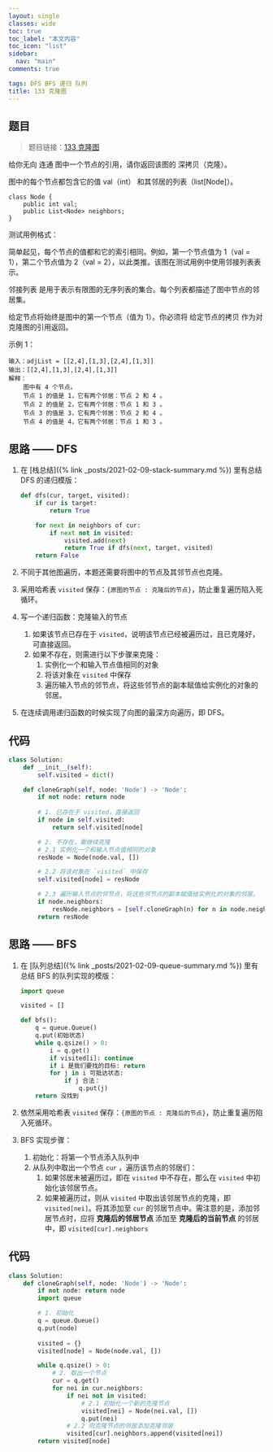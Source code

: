 ```yaml
---
layout: single
classes: wide
toc: true
toc_label: "本文内容"
toc_icon: "list"
sidebar:
  nav: "main"
comments: true

tags: DFS BFS 递归 队列
title: 133 克隆图
---
```


## 题目

> 题目链接：[133 克隆图](https://leetcode-cn.com/problems/clone-graph/)

给你无向 连通 图中一个节点的引用，请你返回该图的 深拷贝（克隆）。

图中的每个节点都包含它的值 val（int） 和其邻居的列表（list[Node]）。

    class Node {
        public int val;
        public List<Node> neighbors;
    }
  

测试用例格式：

简单起见，每个节点的值都和它的索引相同。例如，第一个节点值为 1（val = 1），第二个节点值为 2（val = 2），以此类推。该图在测试用例中使用邻接列表表示。

邻接列表 是用于表示有限图的无序列表的集合。每个列表都描述了图中节点的邻居集。

给定节点将始终是图中的第一个节点（值为 1）。你必须将 给定节点的拷贝 作为对克隆图的引用返回。

示例 1：

    输入：adjList = [[2,4],[1,3],[2,4],[1,3]]
    输出：[[2,4],[1,3],[2,4],[1,3]]
    解释：
        图中有 4 个节点。
        节点 1 的值是 1，它有两个邻居：节点 2 和 4 。
        节点 2 的值是 2，它有两个邻居：节点 1 和 3 。
        节点 3 的值是 3，它有两个邻居：节点 2 和 4 。
        节点 4 的值是 4，它有两个邻居：节点 1 和 3 。




## 思路 —— DFS

1. 在 [栈总结]({% link _posts/2021-02-09-stack-summary.md %}) 里有总结 DFS 的递归模版：

    ```python
    def dfs(cur, target, visited):
        if cur is target:
            return True

        for next in neighbors of cur:
            if next not in visited:
                visited.add(next)
                return True if dfs(next, target, visited)
        return False
    ```

2. 不同于其他图遍历，本题还需要将图中的节点及其邻节点也克隆。

3. 采用哈希表 `visited` 保存：`{原图的节点 : 克隆后的节点}`，防止重复遍历陷入死循环。

4. 写一个递归函数：克隆输入的节点
   1. 如果该节点已存在于 `visited`，说明该节点已经被遍历过，且已克隆好，可直接返回。
   2. 如果不存在，则需进行以下步骤来克隆：
      1. 实例化一个和输入节点值相同的对象
      2. 将该对象在 `visited` 中保存
      3. 遍历输入节点的邻节点，将这些邻节点的副本赋值给实例化的对象的邻居。

5. 在连续调用递归函数的时候实现了向图的最深方向遍历，即 DFS。

## 代码 

```python
class Solution:
    def __init__(self):
        self.visited = dict()

    def cloneGraph(self, node: 'Node') -> 'Node':
        if not node: return node
        
        # 1. 已存在于 visited，直接返回
        if node in self.visited:
            return self.visited[node]

        # 2. 不存在，需继续克隆
        # 2.1 实例化一个和输入节点值相同的对象
        resNode = Node(node.val, [])

        # 2.2 将该对象在 `visited` 中保存
        self.visited[node] = resNode

        # 2.3 遍历输入节点的邻节点，将这些邻节点的副本赋值给实例化的对象的邻居。
        if node.neighbors:
            resNode.neighbors = [self.cloneGraph(n) for n in node.neighbors]
        return resNode
```

## 思路 —— BFS

1. 在 [队列总结]({% link _posts/2021-02-09-queue-summary.md %}) 里有总结 BFS 的队列实现的模版：

    ```python
    import queue

    visited = []

    def bfs():
        q = queue.Queue()
        q.put(初始状态)
        while q.qsize() > 0:
            i = q.get()
            if visited[i]: continue
            if i 是我们要找的目标: return
            for j in i 可抵达状态:
                if j 合法：
                    q.put(j)
        return 没找到
    ```
2. 依然采用哈希表 `visited` 保存：`{原图的节点 : 克隆后的节点}`，防止重复遍历陷入死循环。

3. BFS 实现步骤：
   1. 初始化：将第一个节点添入队列中
   2. 从队列中取出一个节点 `cur` ，遍历该节点的邻居们：
      1. 如果邻居未被遍历过，即在 `visited` 中不存在，那么在 `visited` 中初始化该邻居节点。
      2. 如果被遍历过，则从 `visited` 中取出该邻居节点的克隆，即 `visited[nei]`。将其添加至 `cur` 的邻居节点中。需注意的是，添加邻居节点时，应将 **克隆后的邻居节点** 添加至 **克隆后的当前节点** 的邻居中，即 `visited[cur].neighbors`



## 代码 

```python
class Solution:
    def cloneGraph(self, node: 'Node') -> 'Node':
        if not node: return node
        import queue

        # 1. 初始化
        q = queue.Queue()
        q.put(node)
        
        visited = {}
        visited[node] = Node(node.val, [])

        while q.qsize() > 0:
            # 2. 取出一个节点
            cur = q.get()
            for nei in cur.neighbors:
                if nei not in visited:
                    # 2.1 初始化一个新的克隆节点
                    visited[nei] = Node(nei.val, [])
                    q.put(nei)
                # 2.2 向克隆节点的邻居添加克隆邻居
                visited[cur].neighbors.append(visited[nei])
        return visited[node]
```


